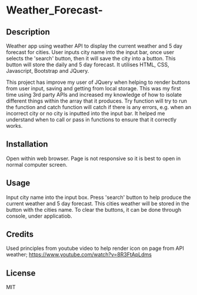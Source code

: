 # Weather_Forecast-
## Description

Weather app using weather API to display the current weather and 5 day forecast for cities. User inputs city name into the input bar, once user selects the 'search' button, then it will save the city into a button. This button will store the daily and 5 day forecast. It utilises HTML, CSS, Javascript, Bootstrap and JQuery.

This project has improve my user of JQuery when helping to render buttons from user input, saving and getting from local storage. This was my first time using 3rd party APIs and increased my knowledge of how to isolate different things within the array that it produces. Try function will try to run the function and catch function will catch if there is any errors, e.g. when an incorrect city or no city is inputted into the input bar. It helped me understand when to call or pass in functions to ensure that it correctly works.

## Installation

Open within web browser. Page is not responsive so it is best to open in normal computer screen.

## Usage

Input city name into the input box. Press 'search' button to help produce the current weather and 5 day forecast. This cities weather will be stored in the button with the cities name. To clear the buttons, it can be done through console, under applicatiob.

## Credits

Used principles from youtube video to help render icon on page from API weather; https://www.youtube.com/watch?v=8R3FtApLdms

## License
MIT 